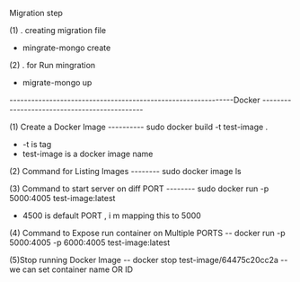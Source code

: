 Migration step 

(1) . creating migration file 
 - mingrate-mongo create <name>

(2) . for Run mingration 
 - migrate-mongo up


--------------------------------------------------------------Docker ---------------------------------------------


 (1) Create a Docker Image 
 ---------- sudo docker build -t test-image .
   - -t is tag
   - test-image is a docker image name 

 (2) Command for Listing Images 
   -------- sudo docker image ls

 (3) Command to start server on diff PORT 
  -------- sudo docker run -p 5000:4005 test-image:latest
  - 4500 is default PORT , i m mapping this to 5000

 (4) Command to Expose run container on Multiple PORTS
   -- docker run -p 5000:4005 -p 6000:4005 test-image:latest

 (5)Stop running  Docker Image
   -- docker stop test-image/64475c20cc2a
   -- we can set container name OR ID

   